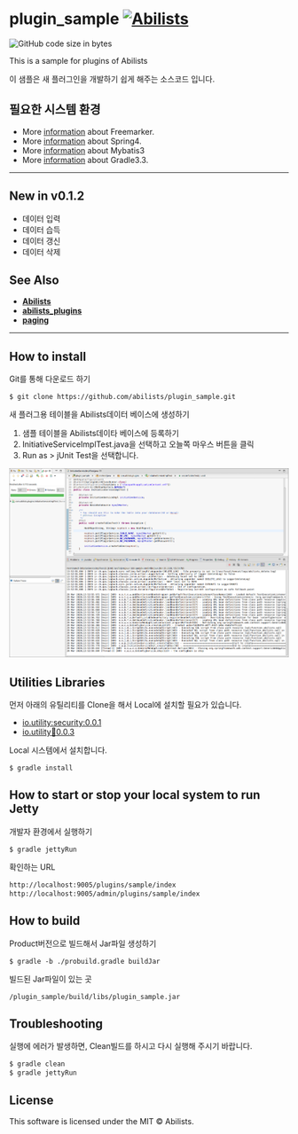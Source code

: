 # plugin_sample <a href="http://www.abilists.com" ><img src="https://github.com/minziappa/abilists_client/blob/master/src/main/webapp/static/apps/img/abilists/logo01.png" height="22" alt="Abilists"></a>

![GitHub code size in bytes](https://img.shields.io/github/languages/code-size/abilists/plugin_sample)

This is a sample for plugins of Abilists

이 샘플은 새 플러그인을 개발하기 쉽게 해주는 소스코드 입니다.

## 필요한 시스템 환경

* More [information](http://freemarker.org) about Freemarker.
* More [information](http://projects.spring.io/spring-framework) about Spring4.
* More [information](http://blog.mybatis.org) about Mybatis3
* More [information](https://www.gradle.org) about Gradle3.3.

---

## New in v0.1.2

- 데이터 입력
- 데이터 습득
- 데이터 갱신
- 데이터 삭제

## See Also

- **[Abilists](https://github.com/abilists/abilists_client)**
- **[abilists_plugins](https://github.com/abilists/abilists_plugins)**
- **[paging](https://github.com/abilists/paging)**

---

## How to install

Git를 통해 다운로드 하기
```
$ git clone https://github.com/abilists/plugin_sample.git
```

새 플러그용 테이블을 Abilists데이터 베이스에 생성하기

1. 샘플 테이블을 Abilists데이타 베이스에 등록하기
2. InitiativeServiceImplTest.java을 선택하고 오늘쪽 마우스 버튼을 클릭
3. Run as > jUnit Test을 선택합니다.

![markdown](https://github.com/abilists/plugin_sample/blob/master/doc/img/sample01.png)


## Utilities Libraries

먼저 아래의 유틸리티를 Clone을 해서 Local에 설치할 필요가 있습니다.

* [io.utility:security:0.0.1](https://github.com/abilists/security_utility)
* [io.utility:email:0.0.3](https://github.com/abilists/email_utility)

Local 시스템에서 설치합니다.
```
$ gradle install
```

## How to start or stop your local system to run Jetty

개발자 환경에서 실행하기
```
$ gradle jettyRun
```
확인하는 URL
```
http://localhost:9005/plugins/sample/index
http://localhost:9005/admin/plugins/sample/index
```

## How to build

Product버전으로 빌드해서 Jar파일 생성하기
```
$ gradle -b ./probuild.gradle buildJar
```

빌드된 Jar파일이 있는 곳
```
/plugin_sample/build/libs/plugin_sample.jar
```

## Troubleshooting

실행에 에러가 발생하면, Clean빌드를 하시고 다시 실행해 주시기 바랍니다.
```
$ gradle clean
$ gradle jettyRun
```

## License
This software is licensed under the MIT © Abilists.

